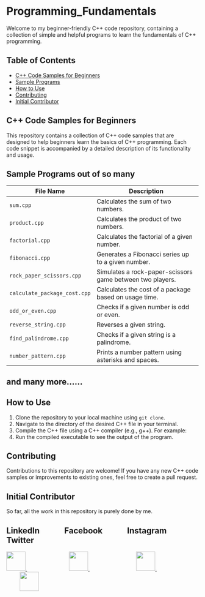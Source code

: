 # Programming_Fundamentals
Welcome to my beginner-friendly C++ code repository, containing a collection of simple and helpful programs to learn the fundamentals of C++ programming.

## Table of Contents
- [C++ Code Samples for Beginners](#c++-code-samples-for-beginners)
- [Sample Programs](#sample-programs-out-of-so-many)
- [How to Use](#how-to-use)
- [Contributing](#contributing)
- [Initial Contributor](#initial-contributor)

## C++ Code Samples for Beginners

This repository contains a collection of C++ code samples that are designed to help beginners learn the basics of C++ programming. Each code snippet is accompanied by a detailed description of its functionality and usage.

## Sample Programs out of so many

| File Name           | Description                                                  |
|---------------------|--------------------------------------------------------------|
| `sum.cpp`           | Calculates the sum of two numbers.                          |
| `product.cpp`       | Calculates the product of two numbers.                      |
| `factorial.cpp`     | Calculates the factorial of a given number.                 |
| `fibonacci.cpp`     | Generates a Fibonacci series up to a given number.          |
| `rock_paper_scissors.cpp` | Simulates a rock-paper-scissors game between two players. |
| `calculate_package_cost.cpp` | Calculates the cost of a package based on usage time.  |
| `odd_or_even.cpp`   | Checks if a given number is odd or even.                    |
| `reverse_string.cpp`| Reverses a given string.                                     |
| `find_palindrome.cpp` | Checks if a given string is a palindrome.                 |
| `number_pattern.cpp`| Prints a number pattern using asterisks and spaces.         |

## and many more......

## How to Use

1. Clone the repository to your local machine using `git clone`.
2. Navigate to the directory of the desired C++ file in your terminal.
3. Compile the C++ file using a C++ compiler (e.g., g++). For example:
4. Run the compiled executable to see the output of the program.

## Contributing

Contributions to this repository are welcome! If you have any new C++ code samples or improvements to existing ones, feel free to create a pull request.

## Initial Contributor

So far, all the work in this repository is purely done by me.


## LinkedIn &nbsp; &nbsp; &nbsp; &nbsp; &nbsp; &nbsp; Facebook &nbsp; &nbsp; &nbsp; &nbsp; &nbsp; &nbsp; Instagram &nbsp; &nbsp; &nbsp; &nbsp; &nbsp; &nbsp; Twitter
<a href="https://www.linkedin.com/in/muhammad-abdullah-atif/">
    <img height="50" src="https://cdn2.iconfinder.com/data/icons/social-icon-3/512/social_style_3_in-306.png"/>
</a> &nbsp; &nbsp; &nbsp; &nbsp; &nbsp; &nbsp;&nbsp; &nbsp; &nbsp; &nbsp; &nbsp; &nbsp;&nbsp; &nbsp;&nbsp;&nbsp;

<a href="https://www.facebook.com/abdullahatif362/">
    <img height="50" src="https://cdn0.iconfinder.com/data/icons/social-flat-rounded-rects/512/facebook-64.png"/>
</a> &nbsp; &nbsp; &nbsp; &nbsp; &nbsp; &nbsp;&nbsp; &nbsp; &nbsp; &nbsp; &nbsp; &nbsp;&nbsp; &nbsp;&nbsp;&nbsp;&nbsp;&nbsp;&nbsp;

<a href="https://www.instagram.com/abdullah._.atif/">
    <img height="50" src="https://cdn2.iconfinder.com/data/icons/social-media-applications/64/social_media_applications_3-instagram-64.png"/>
</a> &nbsp; &nbsp; &nbsp; &nbsp; &nbsp; &nbsp;&nbsp; &nbsp; &nbsp; &nbsp; &nbsp; &nbsp;&nbsp; &nbsp;&nbsp;&nbsp;&nbsp;&nbsp; &nbsp;&nbsp;

<a href="https://www.twitter.com/abd_allah_atif/">
    <img height="50" src="https://cdn3.iconfinder.com/data/icons/2018-social-media-logotypes/1000/2018_social_media_popular_app_logo_twitter-64.png"/>
</a>
